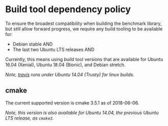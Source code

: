 # Build tool dependency policy

To ensure the broadest compatibility when building the benchmark library, but
still allow forward progress, we require any build tooling to be available for:

* Debian stable AND
* The last two Ubuntu LTS releases AND

Currently, this means using build tool versions that are available for Ubuntu
16.04 (Xenial), Ubuntu 18.04 (Bionic), and Debian stretch.

_Note, [travis](.travis.yml) runs under Ubuntu 14.04 (Trusty) for linux builds._

## cmake
The current supported version is cmake 3.5.1 as of 2018-06-06.

_Note, this version is also available for Ubuntu 14.04, the previous Ubuntu LTS
release, as `cmake3`._

